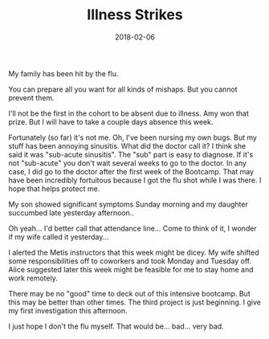 ﻿---
layout: post
title: "Illness Strikes"
date: 2018-02-06
categories: [Metis]
tags: []
---

My family has been hit by the flu.

You can prepare all you want for all kinds of mishaps.  But you cannot
prevent them.

I'll not be the first in the cohort to be absent due to illness.  Amy won
that prize.  But I will have to take a couple days absence this week.

Fortunately (so far) it's not me.  Oh, I've been nursing my own bugs.
But my stuff has been annoying sinusitis.  What did the doctor call it?
I think she said it was "sub-acute sinusitis".  The "sub" part is easy
to diagnose.  If it's not "sub-acute" you don't wait several weeks to
go to the doctor.  In any case, I did go to the doctor after the first
week of the Bootcamp.  That may have been incredibly fortuitous because
I got the flu shot while I was there.  I hope that helps protect me.

My son showed significant symptoms Sunday morning and my daughter
succumbed late yesterday afternoon..

Oh yeah... I'd better call that attendance line...  Come to think of it,
I wonder if my wife called it yesterday...

I alerted the Metis instructors that this week might be dicey.  My wife
shifted some responsibilities off to coworkers and took Monday and Tuesday
off.  Alice suggested later this week might be feasible for me to stay
home and work remotely.

There may be no "good" time to deck out of this intensive bootcamp.
But this may be better than other times.  The third project is just beginning.
I give my first investigation this afternoon.

I just hope I don't the flu myself.  That would be... bad... very bad.

